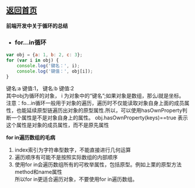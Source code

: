 ## [返回首页](../README.md)

**前端开发中关于循环的总结**

- ### for…in循环

```js
var obj = {a: 1, b: 2, c: 3};
for (var i in obj) {
    console.log('键名：', i);
    console.log('键值：', obj[i]);
}
```
键名:a 键值:1， 键名:b 键值:2 <br/>
其中obj为循环的对象， i 为对象中的“键名”;如果对象是数组，那么i就是坐标。<br/>
注意：fo…in循环一般用于对象的遍历，遍历时不仅能读取对象自身上面的成员属性，也能延续原型链遍历出对象的原型属性.所以，可以使用hasOwnProperty判断一个属性是不是对象自身上的属性。
obj.hasOwnProperty(keys)==true 表示这个属性是对象的成员属性，而不是原先属性

**for in遍历数组的毛病**<br/>
 1. index索引为字符串型数字，不能直接进行几何运算
 2. 遍历顺序有可能不是按照实际数组的内部顺序
 3. 使用for in会遍历数组所有的可枚举属性，包括原型。例如上栗的原型方法method和name属性<br/>
所以for in更适合遍历对象，不要使用for in遍历数组。
